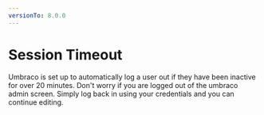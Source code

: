 ```yaml
---
versionTo: 8.0.0
---
```


# Session Timeout

Umbraco is set up to automatically log a user out if they have been inactive for over 20 minutes. Don't worry if you are logged out of the umbraco admin screen. Simply log back in using your credentials and you can continue editing.